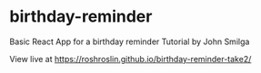 # birthday-reminder 

Basic React App for a birthday reminder
Tutorial by John Smilga

View live at https://roshroslin.github.io/birthday-reminder-take2/
